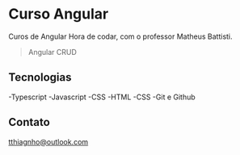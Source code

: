 # Curso Angular 
 Curos de Angular Hora de codar, com o professor Matheus Battisti.

> Angular CRUD


## 	Tecnologias
-Typescript
-Javascript
-CSS
-HTML
-CSS
-Git e Github

## 	Contato

tthiagnho@outlook.com

